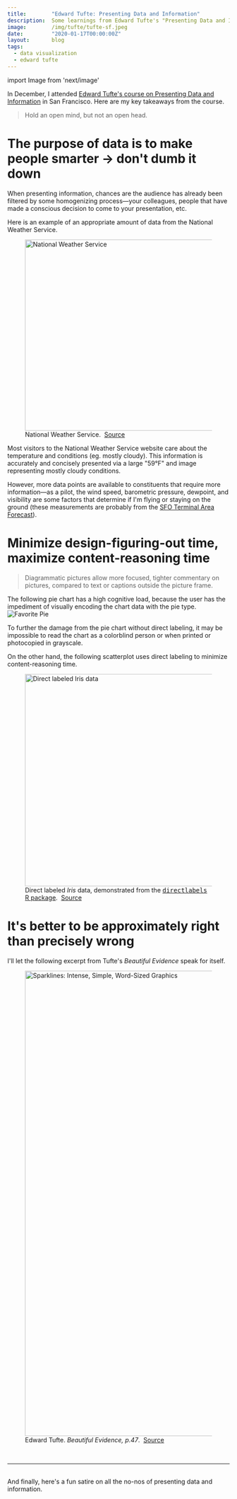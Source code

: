 ```yaml
---
title:        "Edward Tufte: Presenting Data and Information"
description:  Some learnings from Edward Tufte's "Presenting Data and Information" course
image:        /img/tufte/tufte-sf.jpeg
date:         "2020-01-17T00:00:00Z"
layout:       blog
tags:
  - data visualization
  - edward tufte
---
```


import Image from 'next/image'

In December, I attended [Edward Tufte's course on Presenting Data and Information](https://www.edwardtufte.com/tufte/courses) in San Francisco. Here are my key takeaways from the course.

<Blockquote
  name="Edward Tufte"
>
  Hold an open mind, but not an open head.
</Blockquote>

# The purpose of data is to make people smarter &rarr; don't dumb it down
When presenting information, chances are the audience has already been filtered by some homogenizing process&mdash;your colleagues, people that have made a conscious decision to come to your presentation, etc.

Here is an example of an appropriate amount of data from the National Weather Service.
<figure>
  <Image
    src="/img/tufte/weather.png"
    alt="National Weather Service"
    title="National Weather Service"
    width="1046"
    height="432" />
  <figcaption>
    National Weather Service.&nbsp;
    <a href="https://forecast.weather.gov/MapClick.php?lat=37.796&lon=-122.4206">Source</a>
  </figcaption>
</figure>

Most visitors to the National Weather Service website care about the temperature and conditions (eg. mostly cloudy). This information is accurately and concisely presented via a large "59&deg;F" and image representing mostly cloudy conditions.

However, more data points are available to constituents that require more information&mdash;as a pilot, the wind speed, barometric pressure, dewpoint, and visibility are some factors that determine if I'm flying or staying on the ground (these measurements are probably from the [SFO Terminal Area Forecast](https://aviationweather.gov/taf/board?ids=KSFO&format=expanded)).


# Minimize design-figuring-out time, maximize content-reasoning time
<Blockquote
  name="Edward Tufte"
  citationLink="https://www.edwardtufte.com/bboard/q-and-a-fetch-msg?msg_id=0001V7">
  Diagrammatic pictures allow more focused, tighter commentary on pictures, compared to text or captions outside the picture frame.
</Blockquote>

The following pie chart has a high cognitive load, because the user has the impediment of visually encoding the chart data with the pie type.
![Favorite Pie](/img/tufte/pies.png "Favorite Pie")

To further the damage from the pie chart without direct labeling, it may be impossible to read the chart as a colorblind person or when printed or photocopied in grayscale.

On the other hand, the following scatterplot uses direct labeling to minimize content-reasoning time.
<figure>
  <Image
    src="/img/tufte/iris-scatter.png"
    alt="Direct labeled Iris data"
    title="Direct labeled Iris data"
    width="480"
    height="480" />
  <figcaption>
    Direct labeled <i>Iris</i> data, demonstrated from the <a href="http://directlabels.r-forge.r-project.org/"><tt>directlabels</tt> R package</a>.&nbsp;
    <a href="http://directlabels.r-forge.r-project.org/">Source</a>
  </figcaption>
</figure>


# It's better to be approximately right than precisely wrong
I'll let the following excerpt from Tufte's <i>Beautiful Evidence</i> speak for itself.
<figure>
  <Image
    src="/img/tufte/sparklines.jpg"
    alt="Sparklines: Intense, Simple, Word-Sized Graphics"
    title="Sparklines: Intense, Simple, Word-Sized Graphics"
    width="850"
    height="1052" />
  <figcaption>
    Edward Tufte. <i>Beautiful Evidence, p.47</i>.&nbsp;
    <a href="https://www.edwardtufte.com/bboard/q-and-a-fetch-msg?msg_id=0001OR">Source</a>
  </figcaption>
</figure>
<br />

---
<br />
And finally, here's a fun satire on all the no-nos of presenting data and information.
<VideoContainer
  src="https://www.youtube-nocookie.com/embed/fP-7rhb-qMg"
  title="Viz-O-Matic"
/>
